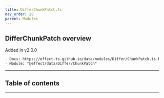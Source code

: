 ```yaml
---
title: DifferChunkPatch.ts
nav_order: 28
parent: Modules
---
```


## DifferChunkPatch overview

Added in v2.0.0

```md
- Docs: https://effect-ts.github.io/data/modules/Differ/ChunkPatch.ts.html
- Module: "@effect/data/Differ/ChunkPatch"
```

---

<h2 class="text-delta">Table of contents</h2>

---
